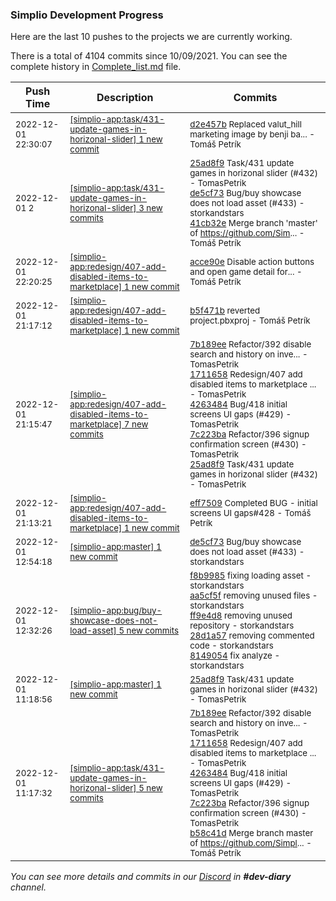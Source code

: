 
### Simplio Development Progress

Here are the last 10 pushes to the projects we are currently working.

There is a total of 4104 commits since 10/09/2021. You can see the complete history in
 [Complete_list.md](Complete_list.md) file.

| Push Time | Description | Commits |
| --- | --- | --- |
| <sub>2022-12-01 22:30:07</sub> | <sub>[[simplio-app:task/431\-update\-games\-in\-horizonal\-slider] 1 new commit](https://github.com/SimplioOfficial/simplio-app/commit/d2e457b1ebb30e16f57398ca7791c312a622534b)</sub> | <sub>[d2e457b](https://github.com/SimplioOfficial/simplio-app/commit/d2e457b1ebb30e16f57398ca7791c312a622534b) Replaced valut_hill marketing image by benji ba... - Tomáš Petrík</sub> |
| <sub>2022-12-01 2</sub> | <sub>[[simplio-app:task/431\-update\-games\-in\-horizonal\-slider] 3 new commits](https://github.com/SimplioOfficial/simplio-app/compare/b58c41dd52b4...41cb32e7a992)</sub> | <sub>[25ad8f9](https://github.com/SimplioOfficial/simplio-app/commit/25ad8f9d5ddfb3364172f78b76aec52b26a74d25) Task/431 update games in horizonal slider (#432) - TomasPetrik<br>[de5cf73](https://github.com/SimplioOfficial/simplio-app/commit/de5cf73d30550608c4bcf225dfc50f91a3e06dfb) Bug/buy showcase does not load asset (#433) - storkandstars<br>[41cb32e](https://github.com/SimplioOfficial/simplio-app/commit/41cb32e7a992210393a62fefaf6c4f4e9daafd16) Merge branch 'master' of https://github.com/Sim... - Tomáš Petrík</sub> |
| <sub>2022-12-01 22:20:25</sub> | <sub>[[simplio-app:redesign/407\-add\-disabled\-items\-to\-marketplace] 1 new commit](https://github.com/SimplioOfficial/simplio-app/commit/acce90e70e525e98c837c0a6375868d3206b92d7)</sub> | <sub>[acce90e](https://github.com/SimplioOfficial/simplio-app/commit/acce90e70e525e98c837c0a6375868d3206b92d7) Disable action buttons and open game detail for... - Tomáš Petrík</sub> |
| <sub>2022-12-01 21:17:12</sub> | <sub>[[simplio-app:redesign/407\-add\-disabled\-items\-to\-marketplace] 1 new commit](https://github.com/SimplioOfficial/simplio-app/commit/b5f471b7db4bbbf73b7aa7227c089db823997a3d)</sub> | <sub>[b5f471b](https://github.com/SimplioOfficial/simplio-app/commit/b5f471b7db4bbbf73b7aa7227c089db823997a3d) reverted project.pbxproj - Tomáš Petrík</sub> |
| <sub>2022-12-01 21:15:47</sub> | <sub>[[simplio-app:redesign/407\-add\-disabled\-items\-to\-marketplace] 7 new commits](https://github.com/SimplioOfficial/simplio-app/compare/eff75098e5b8...9cbd4ef7766d)</sub> | <sub>[7b189ee](https://github.com/SimplioOfficial/simplio-app/commit/7b189ee86eb81ef80f476ccab36d9260523c90b3) Refactor/392 disable search and history on inve... - TomasPetrik<br>[1711658](https://github.com/SimplioOfficial/simplio-app/commit/171165824340e91434444155564d8d13222879ec) Redesign/407 add disabled items to marketplace ... - TomasPetrik<br>[4263484](https://github.com/SimplioOfficial/simplio-app/commit/42634849c61e25ed61e07c5f8e4cd6191e6d6190) Bug/418 initial screens UI gaps (#429) - TomasPetrik<br>[7c223ba](https://github.com/SimplioOfficial/simplio-app/commit/7c223ba4e98f39eae4240f4b79488a292775c5ba) Refactor/396 signup confirmation screen (#430) - TomasPetrik<br>[25ad8f9](https://github.com/SimplioOfficial/simplio-app/commit/25ad8f9d5ddfb3364172f78b76aec52b26a74d25) Task/431 update games in horizonal slider (#432) - TomasPetrik</sub> |
| <sub>2022-12-01 21:13:21</sub> | <sub>[[simplio-app:redesign/407\-add\-disabled\-items\-to\-marketplace] 1 new commit](https://github.com/SimplioOfficial/simplio-app/commit/eff75098e5b82a84392bb7bce986d1ec333be913)</sub> | <sub>[eff7509](https://github.com/SimplioOfficial/simplio-app/commit/eff75098e5b82a84392bb7bce986d1ec333be913) Completed BUG - initial screens UI gaps#428 - Tomáš Petrík</sub> |
| <sub>2022-12-01 12:54:18</sub> | <sub>[[simplio-app:master] 1 new commit](https://github.com/SimplioOfficial/simplio-app/commit/de5cf73d30550608c4bcf225dfc50f91a3e06dfb)</sub> | <sub>[de5cf73](https://github.com/SimplioOfficial/simplio-app/commit/de5cf73d30550608c4bcf225dfc50f91a3e06dfb) Bug/buy showcase does not load asset (#433) - storkandstars</sub> |
| <sub>2022-12-01 12:32:26</sub> | <sub>[[simplio-app:bug/buy\-showcase\-does\-not\-load\-asset] 5 new commits](https://github.com/SimplioOfficial/simplio-app/compare/f8b9985f602e^...814905450c15)</sub> | <sub>[f8b9985](https://github.com/SimplioOfficial/simplio-app/commit/f8b9985f602e1c709bc2f873a8ca9a23f90c6a23) fixing loading asset - storkandstars<br>[aa5cf5f](https://github.com/SimplioOfficial/simplio-app/commit/aa5cf5fc2419432784a1caa6828c2bebf3fa1e4e) removing unused files - storkandstars<br>[ff9e4d8](https://github.com/SimplioOfficial/simplio-app/commit/ff9e4d82c91c68658bf6be69f0a9e1b2acc4db96) removing unused repository - storkandstars<br>[28d1a57](https://github.com/SimplioOfficial/simplio-app/commit/28d1a578380ffd3acedd82e342dca5fe500f1dce) removing commented code - storkandstars<br>[8149054](https://github.com/SimplioOfficial/simplio-app/commit/814905450c1556c96b6b5890e9b90d4ed73026bb) fix analyze - storkandstars</sub> |
| <sub>2022-12-01 11:18:56</sub> | <sub>[[simplio-app:master] 1 new commit](https://github.com/SimplioOfficial/simplio-app/commit/25ad8f9d5ddfb3364172f78b76aec52b26a74d25)</sub> | <sub>[25ad8f9](https://github.com/SimplioOfficial/simplio-app/commit/25ad8f9d5ddfb3364172f78b76aec52b26a74d25) Task/431 update games in horizonal slider (#432) - TomasPetrik</sub> |
| <sub>2022-12-01 11:17:32</sub> | <sub>[[simplio-app:task/431\-update\-games\-in\-horizonal\-slider] 5 new commits](https://github.com/SimplioOfficial/simplio-app/compare/7e0523111624...b58c41dd52b4)</sub> | <sub>[7b189ee](https://github.com/SimplioOfficial/simplio-app/commit/7b189ee86eb81ef80f476ccab36d9260523c90b3) Refactor/392 disable search and history on inve... - TomasPetrik<br>[1711658](https://github.com/SimplioOfficial/simplio-app/commit/171165824340e91434444155564d8d13222879ec) Redesign/407 add disabled items to marketplace ... - TomasPetrik<br>[4263484](https://github.com/SimplioOfficial/simplio-app/commit/42634849c61e25ed61e07c5f8e4cd6191e6d6190) Bug/418 initial screens UI gaps (#429) - TomasPetrik<br>[7c223ba](https://github.com/SimplioOfficial/simplio-app/commit/7c223ba4e98f39eae4240f4b79488a292775c5ba) Refactor/396 signup confirmation screen (#430) - TomasPetrik<br>[b58c41d](https://github.com/SimplioOfficial/simplio-app/commit/b58c41dd52b42778a203cea7b556683605e47de0) Merge branch master of https://github.com/Simpl... - Tomáš Petrík</sub> |

_You can see more details and commits in our [Discord](https://discord.gg/aKhjuwZmdP) in **#dev-diary** channel._
